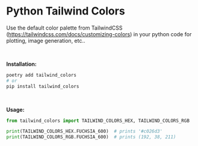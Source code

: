 # Python Tailwind Colors

Use the default color palette from TailwindCSS (https://tailwindcss.com/docs/customizing-colors) in your python code for plotting, image generation, etc..

<br/>

**Installation:**

```bash
poetry add tailwind_colors
# or
pip install tailwind_colors
```

<br/>

**Usage:**

```python
from tailwind_colors import TAILWIND_COLORS_HEX, TAILWIND_COLORS_RGB

print(TAILWIND_COLORS_HEX.FUCHSIA_600)  # prints '#c026d3'
print(TAILWIND_COLORS_RGB.FUCHSIA_600)  # prints (192, 38, 211)
```
